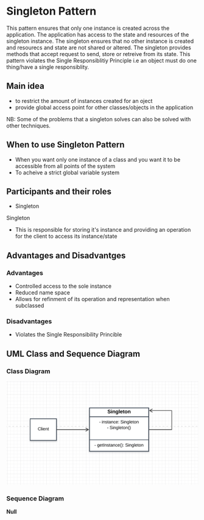 # Singleton Pattern

This pattern ensures that only one instance is created across the application. The application has access to the state and resources of the singleton instance. The singleton ensures that no other instance is created and resourecs and state are not shared or altered. The singleton provides methods that accept request to send, store or retreive from its state. This pattern violates the Single Responsiblitiy Principle i.e an object must do one thing/have a single responsiblity.


## Main idea
- to restrict the amount of instances created for an oject
- provide global access point for other classes/objects in the application


NB: Some of the problems that a singleton solves can also be solved with other techniques.

## When to use Singleton Pattern
- When you want only one instance of a class and you want it to be accessible from all points of the system
- To acheive a strict global variable system

## Participants and their roles
- Singleton

Singleton
- This is responsible for storing it's instance and providing an operation for the client to access its instance/state

## Advantages and Disadvantges

### Advantages
- Controlled access to the sole instance
- Reduced name space
- Allows for refinment of its operation and representation when subclassed

### Disadvantages
- Violates the Single Responsibility Princible


## UML Class and Sequence Diagram
### Class Diagram
![alt singleton](./umls/S_CL_UML.png)

### Sequence Diagram
**Null**